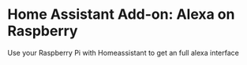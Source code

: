 # Home Assistant Add-on: Alexa on Raspberry

Use your Raspberry Pi with Homeassistant to get an full alexa interface
